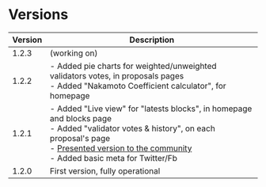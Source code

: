 # Versions

| Version | Description |
| - | - |
| 1.2.3 | (working on) |
| 1.2.2 | - Added pie charts for weighted/unweighted validators votes, in proposals pages<br />- Added "Nakamoto Coefficient calculator", for homepage |
| 1.2.1 | - Added "Live view" for "latests blocks", in homepage and blocks page<br />- Added "validator votes & history", on each proposal's page<br />- <u>Presented version to the community</u><br />- Added basic meta for Twitter/Fb |
| 1.2.0 | First version, fully operational |